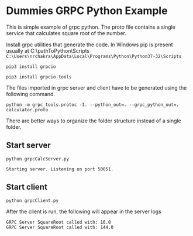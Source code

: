 # Dummies GRPC Python Example
This is simple example of grpc python.
The proto file contains a single service that calculates square root of the number.

Install grpc utilities that generate the code.
In Windows pip is present usually at C:\pathToPython\Scripts
`C:\Users\nrchakra\AppData\Local\Programs\Python\Python37-32\Scripts`

`pip3 install grpcio`

`pip3 install grpcio-tools`

The files imported in grpc server and client have to be generated using the following command.

`python -m grpc_tools.protoc -I. --python_out=. --grpc_python_out=. calculator.proto`

There are better ways to organize the folder structure instead of a single folder.

## Start server
`python grpcCalcServer.py`

```
Starting server. Listening on port 50051.
```
## Start client
`python grpcClient.py`

After the client is run, the following will appear in the server logs

```
GRPC Server SquareRoot called with: 16.0
GRPC Server SquareRoot called with: 144.0
```
